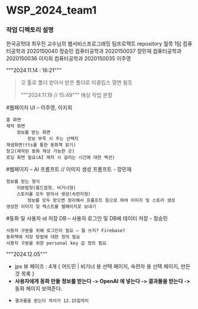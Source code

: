 # WSP_2024_team1
<h3>작업 디렉토리 설명</h3>


한국공학대 최우진 교수님의 웹서비스프로그래밍 팀프로젝트 repository
월목 1팀
컴퓨터공학과 2020150040 정승민
컴퓨터공학과 2020150037 장민재
컴퓨터공학과 2020150036 이지희
컴퓨터공학과 2020150035 이주영

"""2024.11.14 : 16:21"""

> 깃 툴로 폴더 받아서 받은 폴더로 이클립스 열면 될듯
>
> """2024.11.19 // 15:49"""
> 예상 작업 분할

#웹페이지 UI – 이주영, 이지희

    홈 화면
    제작 화면
        정보를 받는 화면
            정보 부족 시 주는 선택지
    재생화면(tts를 통한 동화책 읽기)
    창고(제작된 동화 재상 가능한 곳)
    로딩 화면 필요(AI 제작 시 걸리는 시간에 대한 액션)

#웹페이지 – AI 프롬프트 // 이미지 생성 프롬프트 - 장민재

    정보를 받는 형식
        이분법형(월드컵형, 비기너형)
        스토리를 모두 받아서 생성(숙련자형)
            정보를 모두 받으면 정리해서 프롬프트 등으로 하여 이미지 및 스토리 생성
    생성한 이미지 및 텍스트를 웹페이지로 보내기

#동화 및 사용자 id 저장 DB – 사용자 로그인 및 DB에 데이터 저장 - 정승민

    사용자 구분을 위해 로그인이 필요 – 뭘 쓰지? Firebase?
    동화책에 저장 방법에 대한 정의 필요
    사용자 구분을 위한 personal key 값 정의 필요

"""2024.12.05"""
* jps 뷰 페이즈 : 4개 { 어드민 | 비기너 용 선택 페이지, 숙련자 용 선택 페이지, 만든 것 목록 }
* **사용자에게 동화 만들 정보를 받는다 -> OpenAI 에 넣는다 -> 결과물을 받는다 ->** 동화 페이지 보여준다.
*     결과물을 받는다 까지가 12.15일까지

